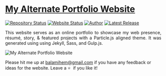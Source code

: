 # <a href="https://balamihemanta.com.np" target="_blank">My Alternate Portfolio Website</a>

[![Repository Status](https://img.shields.io/badge/Repository%20Status-Maintained-dark%20green.svg)](https://github.com/hemantbalami/balamihemanta)
[![Website Status](https://img.shields.io/badge/Website%20Status-Online-green)](https://balamihemanta.com.np)
[![Author](https://img.shields.io/badge/Author-Hemanta%20Balami-blue.svg)](https://www.linkedin.com/in/hemanta-b-1023b816a/)
[![Latest Release](https://img.shields.io/badge/Latest%20Release-12%20May%202022-yellow.svg)](https://github.com/hemantbalami)

 <p align="justify">This website serves as an online portfolio to showcase my web presence, résumé, story, & featured projects with a Particle.js aligned theme. It was generated using using Jekyll, Sass, and Gulp.js.</p>

![My Alternate Portfolio Website](https://raw.githubusercontent.com/balamihemanta/My-Alternate-Portfolio-Website/master/My-Alternate-Portfolio-Website.jpg)

Please hit me up at balamihem@gmail.com if you have any feedback or ideas for the website. Leave a :star: &nbsp;if you like it!